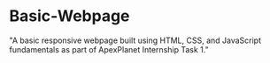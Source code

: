 # Basic-Webpage
"A basic responsive webpage built using HTML, CSS, and JavaScript fundamentals as part of ApexPlanet Internship Task 1."
